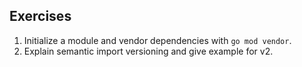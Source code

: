 ## Exercises
1. Initialize a module and vendor dependencies with `go mod vendor`.
2. Explain semantic import versioning and give example for v2.
